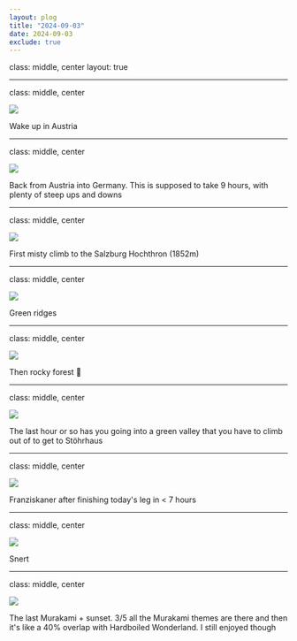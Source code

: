 ```yaml
---
layout: plog
title: "2024-09-03"
date: 2024-09-03
exclude: true
---
```


class: middle, center
layout: true

---

class: middle, center

<img class="plog-picture" src="{{ site.baseurl }}/img/plog/2024-09-03/01.jpg" />

Wake up in Austria

---

class: middle, center

<img class="plog-picture" src="{{ site.baseurl }}/img/plog/2024-09-03/02.png" />

Back from Austria into Germany. This is supposed to take 9 hours, with plenty of steep ups and downs

---

class: middle, center

<img class="plog-picture" src="{{ site.baseurl }}/img/plog/2024-09-03/03.jpg" />

First misty climb to the Salzburg Hochthron (1852m)

---

class: middle, center

<img class="plog-picture" src="{{ site.baseurl }}/img/plog/2024-09-03/04.jpg" />

Green ridges

---

class: middle, center

<img class="plog-picture" src="{{ site.baseurl }}/img/plog/2024-09-03/05.jpg" />

Then rocky forest 🌲

---

class: middle, center

<img class="plog-picture" src="{{ site.baseurl }}/img/plog/2024-09-03/06.jpg" />

The last hour or so has you going into a green valley that you have to climb out of to get to Stöhrhaus 

---

class: middle, center

<img class="plog-picture" src="{{ site.baseurl }}/img/plog/2024-09-03/07.jpg" />

Franziskaner after finishing today's leg in < 7 hours

---

class: middle, center

<img class="plog-picture" src="{{ site.baseurl }}/img/plog/2024-09-03/08.jpg" />

Snert

---

class: middle, center

<img class="plog-picture" src="{{ site.baseurl }}/img/plog/2024-09-03/09.jpg" />

The last Murakami + sunset. 3/5 all the Murakami themes are there and then it's like a 40% overlap with Hardboiled Wonderland. I still enjoyed though

